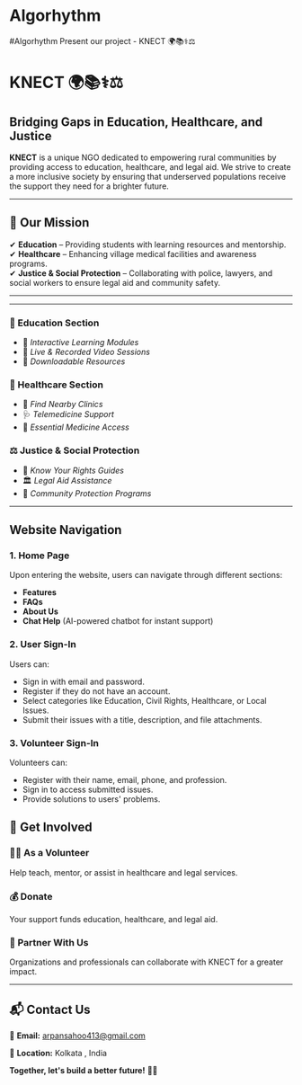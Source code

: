 # Algorhythm
#Algorhythm Present our project - KNECT  🌍📚⚕️⚖️ 
# KNECT 🌍📚⚕️⚖️  

## Bridging Gaps in Education, Healthcare, and Justice  

**KNECT** is a unique NGO dedicated to empowering rural communities by providing access to education, healthcare, and legal aid. We strive to create a more inclusive society by ensuring that underserved populations receive the support they need for a brighter future.  

---

## 🔹 Our Mission  
✔ **Education** – Providing students with learning resources and mentorship.  
✔ **Healthcare** – Enhancing village medical facilities and awareness programs.  
✔ **Justice & Social Protection** – Collaborating with police, lawyers, and social workers to ensure legal aid and community safety.  

---
---

### 🏫 Education Section  
- 📘 *Interactive Learning Modules*  
- 🎥 *Live & Recorded Video Sessions*  
- 📂 *Downloadable Resources*  

### 🏥 Healthcare Section  
- 🏥 *Find Nearby Clinics*  
- 🩺 *Telemedicine Support*  
- 💊 *Essential Medicine Access*  

### ⚖️ Justice & Social Protection  
- 📜 *Know Your Rights Guides*  
- 🏛 *Legal Aid Assistance*  
- 🤝 *Community Protection Programs*  

---
## Website Navigation

### 1. Home Page
Upon entering the website, users can navigate through different sections:
- **Features**
- **FAQs**
- **About Us**
- **Chat Help** (AI-powered chatbot for instant support)

### 2. User Sign-In
Users can:
- Sign in with email and password.
- Register if they do not have an account.
- Select categories like Education, Civil Rights, Healthcare, or Local Issues.
- Submit their issues with a title, description, and file attachments.

### 3. Volunteer Sign-In
Volunteers can:
- Register with their name, email, phone, and profession.
- Sign in to access submitted issues.
- Provide solutions to users' problems.


## 🚀 Get Involved  

### 🧑‍🏫 As a Volunteer  
Help teach, mentor, or assist in healthcare and legal services.  

### 💰 Donate  
Your support funds education, healthcare, and legal aid.  

### 🤝 Partner With Us  
Organizations and professionals can collaborate with KNECT for a greater impact.  

---

## 📬 Contact Us  
📧 **Email:** arpansahoo413@gmail.com
 
📍 **Location:** Kolkata , India  

**Together, let's build a better future!** 🚀🌱
